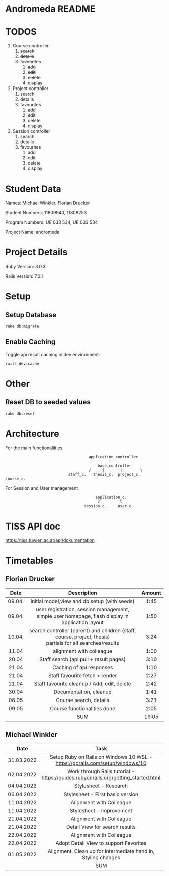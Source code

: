 # Andromeda README

<!--- This README would normally document whatever steps are necessary to get the
application up and running.

Things you may want to cover:

* Ruby version

* System dependencies

* Configuration

* Database creation

* Database initialization

* How to run the test suite

* Services (job queues, cache servers, search engines, etc.)

* Deployment instructions

* ... --->

# TODOS

1. Course controller
   1. ~~search~~
   2. ~~details~~
   3. ~~favourites~~
      1. ~~add~~
      2. ~~edit~~
      3. ~~delete~~
      4. ~~display~~
2. Project controller
    1. search
    2. details
    3. favourites
        1. add
        2. edit
        3. delete
        4. display
3. Session controller
    1. search
    2. details
    3. favourites
        1. add
        2. edit
        3. delete
        4. display


# Student Data

Names: Michael Winkler, Florian Drucker

Student Numbers: 11809940, 11808253

Program Numbers: UE 033 534, UE 033 534

Project Name: andromeda

# Project Details

Ruby Version: 3.0.3

Rails Version: 7.0.1


# Setup

## Setup Database

```sh
rake db:migrate
```

## Enable Caching

Toggle api result caching in dev environment:
```sh
rails dev:cache
```

# Other

## Reset DB to seeded values
```sh
rake db:reset
```


# Architecture
For the main functionallities

                                         application_controller
                                                  |
                                             base_controller
                                         /     |       |        \
                                staff_c.   thesis_c.  project_c.  course_c.

For Session and User management

                                            application_c.
                                             /         \
                                       session c.     user_c.
# TISS API doc

https://tiss.tuwien.ac.at/api/dokumentation



# Timetables

## Florian Drucker

|  Date  |                                                   Description                                                   | Amount |
|:------:|:---------------------------------------------------------------------------------------------------------------:|:------:|
| 09.04. |                                  initial model,view and db setup (with seeds)                                   |  1:45  |
| 09.04. |        user registration, session management, simple user homepage, flash display in application layout         |  1:50  |
| 10.04. | search controller (parent) and children (staff, course, project, thesis) <br/>partials for all searches/results |  3:24  |
| 11.04  |                                            alignment with colleague                                             |  1:00  |
| 20.04  |                                     Staff search (api pull + result pages)                                      |  3:10  |
| 21.04  |                                            Caching of api responses                                             |  1:10  |
| 21.04  |                                         Staff favourite fetch + render                                          |  2:27  |
| 21.04  |                                   Staff favourite cleanup / Add, edit, delete                                   |  2:42  |
| 30.04  |                                             Documentation, cleanup                                              |  1:41  |
| 08.05  |                                             Course search, details                                              |  3:21  |
| 09.05  |                     Course functionalities done                                                                 |  2:05  |
|        |                                                       SUM                                                       | 19:05  |
## Michael Winkler

|    Date     |                                       Task                                        | Amount |
|:-----------:|:---------------------------------------------------------------------------------:|:------:|
| 31.03.2022  |   Setup Ruby on Rails on Windows 10 WSL - https://gorails.com/setup/windows/10    |   1h   |
| 02.04.2022  | Work through Rails tutorial - https://guides.rubyonrails.org/getting_started.html |   2h   |
| 04.04.2022  |                               Stylesheet - Research                               |   1h   |
| 06.04.2022  |                         Stylesheet - First basic version                          |  1.5h  |
| 11.04.2022  |                             Alignment with Colleague                              |   1h   |
| 11.04.2022  |                             Stylesheet - Improvement                              |   2h   |
| 21.04.2022  |                             Alignment with Colleague                              |   1h   |
| 21.04.2022  |                          Detail View for search results                           |  2.5h  |
| 22.04.2022  |                             Alignment with Colleague                              |  0.5h  |
| 22.04.2022  |                      Adopt Detail View to support Favorites                       |  1.5h  |
| 01.05.2022  |           Alignment, Clean up for intermediate hand in, Styling changes           |   1h   |
|             |                                        SUM                                        |  15h   |
